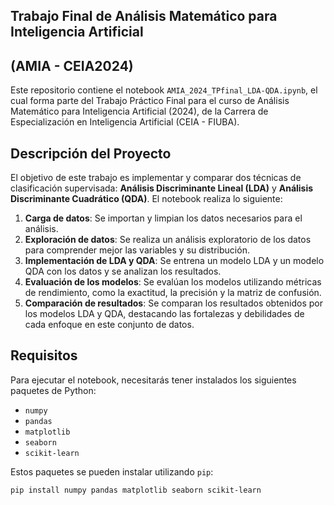## Trabajo Final de Análisis Matemático para Inteligencia Artificial 
## (AMIA - CEIA2024)

Este repositorio contiene el notebook `AMIA_2024_TPfinal_LDA-QDA.ipynb`, el cual forma parte del Trabajo Práctico Final para el curso de Análisis Matemático para Inteligencia Artificial (2024), de la Carrera de Especialización en Inteligencia Artificial (CEIA - FIUBA).

## Descripción del Proyecto

El objetivo de este trabajo es implementar y comparar dos técnicas de clasificación supervisada: **Análisis Discriminante Lineal (LDA)** y **Análisis Discriminante Cuadrático (QDA)**. El notebook realiza lo siguiente:

1. **Carga de datos**: Se importan y limpian los datos necesarios para el análisis.
2. **Exploración de datos**: Se realiza un análisis exploratorio de los datos para comprender mejor las variables y su distribución.
3. **Implementación de LDA y QDA**: Se entrena un modelo LDA y un modelo QDA con los datos y se analizan los resultados.
4. **Evaluación de los modelos**: Se evalúan los modelos utilizando métricas de rendimiento, como la exactitud, la precisión y la matriz de confusión.
5. **Comparación de resultados**: Se comparan los resultados obtenidos por los modelos LDA y QDA, destacando las fortalezas y debilidades de cada enfoque en este conjunto de datos.

## Requisitos

Para ejecutar el notebook, necesitarás tener instalados los siguientes paquetes de Python:

- `numpy`
- `pandas`
- `matplotlib`
- `seaborn`
- `scikit-learn`

Estos paquetes se pueden instalar utilizando `pip`:

```bash
pip install numpy pandas matplotlib seaborn scikit-learn

